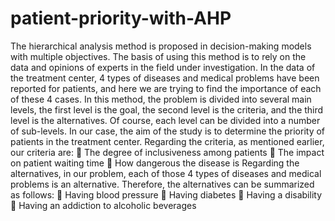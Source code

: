 # patient-priority-with-AHP
The hierarchical analysis method is proposed in decision-making models with multiple objectives. The basis of using this method is to rely on the data and opinions of experts in the field under investigation. In the data of the treatment center, 4 types of diseases and medical problems have been reported for patients, and here we are trying to find the importance of each of these 4 cases.
In this method, the problem is divided into several main levels, the first level is the goal, the second level is the criteria, and the third level is the alternatives. Of course, each level can be divided into a number of sub-levels. In our case, the aim of the study is to determine the priority of patients in the treatment center. Regarding the criteria, as mentioned earlier, our criteria are:
 The degree of inclusiveness among patients
 The impact on patient waiting time
 How dangerous the disease is 
Regarding the alternatives, in our problem, each of those 4 types of diseases and medical problems is an alternative. Therefore, the alternatives can be summarized as follows:
 Having blood pressure
 Having diabetes
 Having a disability 
 Having an addiction to alcoholic beverages
